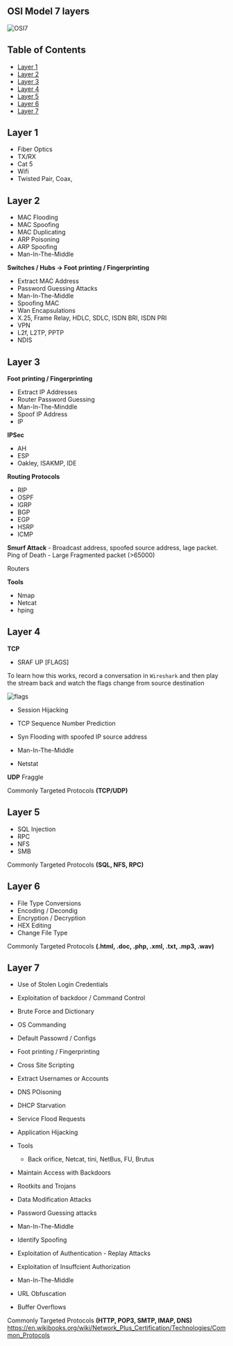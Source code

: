 ## OSI Model 7 layers

![OSI7](https://www.cloudflare.com/img/learning/ddos/what-is-a-ddos-attack/osi-model-7-layers.svg)

## Table of Contents
- [Layer 1](#layer-1)
- [Layer 2](#layer-2)
- [Layer 3](#layer-3)
- [Layer 4](#layer-4)
- [Layer 5](#layer-5)
- [Layer 6](#layer-6)
- [Layer 7](#layer-7)




## Layer 1

- Fiber Optics
- TX/RX
- Cat 5
- Wifi
- Twisted Pair, Coax,

## Layer 2

- MAC Flooding
- MAC Spoofing
- MAC Duplicating
- ARP Poisoning
- ARP Spoofing
- Man-In-The-Middle

**Switches / Hubs   -> Foot printing / Fingerprinting**

- Extract MAC Address
- Password Guessing Attacks
- Man-In-The-Middle
- Spoofing MAC
- Wan Encapsulations
- X.25, Frame Relay, HDLC, SDLC, ISDN BRI, ISDN PRI
- VPN
- L2f, L2TP, PPTP
- NDIS

## Layer 3

**Foot printing / Fingerprinting**

- Extract IP Addresses
- Router Password Guessing
- Man-In-The-Minddle
- Spoof IP Address
- IP

**IPSec**

- AH
- ESP
- Oakley, ISAKMP, IDE

**Routing Protocols**

- RIP
- OSPF
- IGRP
- BGP
- EGP
- HSRP
- ICMP

**Smurf Attack** - Broadcast address, spoofed source address, lage packet.
Ping of Death - Large Fragmented packet (>65000)

Routers

**Tools**

- Nmap
- Netcat
- hping

## Layer 4

**TCP**

- SRAF UP [FLAGS]

To learn how this works, record a conversation in `Wireshark` and then play the stream back and watch the flags change from source destination

![flags](https://raw.githubusercontent.com/e-anakein/OSI-Model/master/images/ws-tcp-analysis.png)

- Session Hijacking
- TCP Sequence Number Prediction
- Syn Flooding with spoofed IP source address
- Man-In-The-Middle

- Netstat 

**UDP**
Fraggle

Commonly Targeted Protocols **(TCP/UDP)**

## Layer 5

- SQL Injection
- RPC
- NFS
- SMB

Commonly Targeted Protocols **(SQL, NFS, RPC)**

## Layer 6

- File Type Conversions
- Encoding / Decondig
- Encryption / Decryption
- HEX Editing
- Change File Type

Commonly Targeted Protocols **(.html, .doc, .php, .xml, .txt, .mp3, .wav)**

## Layer 7

- Use of Stolen Login Credentials
- Exploitation of backdoor / Command Control
- Brute Force and Dictionary
- OS Commanding
- Default Passowrd / Configs
- Foot printing / Fingerprinting
- Cross Site Scripting
- Extract Usernames or Accounts
- DNS POisoning
- DHCP Starvation
- Service Flood Requests
- Application Hijacking
- Tools
   - Back orifice, Netcat, tini, NetBus, FU, Brutus
- Maintain Access with Backdoors
- Rootkits and Trojans
- Data Modification Attacks
- Password Guessing attacks
- Man-In-The-Middle
- Identify Spoofing

- Exploitation of Authentication
      - Replay Attacks
- Exploitation of Insuffcient Authorization 
- Man-In-The-Middle
- URL Obfuscation
- Buffer Overflows

Commonly Targeted Protocols **(HTTP, POP3, SMTP, IMAP, DNS)** https://en.wikibooks.org/wiki/Network_Plus_Certification/Technologies/Common_Protocols
